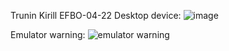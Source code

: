 Trunin Kirill EFBO-04-22
Desktop device:
![image](https://github.com/user-attachments/assets/a17e8bae-c6b5-43f8-8e20-a47d5da22a8b)

Emulator warning:
![emulator warning](https://github.com/user-attachments/assets/34ad3523-cbbf-4871-9308-694ba03889c8)
